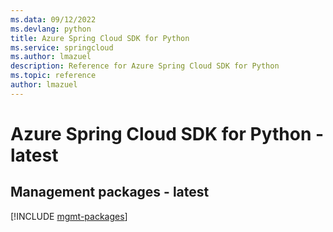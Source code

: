 ```yaml
---
ms.data: 09/12/2022
ms.devlang: python
title: Azure Spring Cloud SDK for Python
ms.service: springcloud
ms.author: lmazuel
description: Reference for Azure Spring Cloud SDK for Python
ms.topic: reference
author: lmazuel
---
```

# Azure Spring Cloud SDK for Python - latest

## Management packages - latest
[!INCLUDE [mgmt-packages](spring-cloud-mgmt-index.md)]